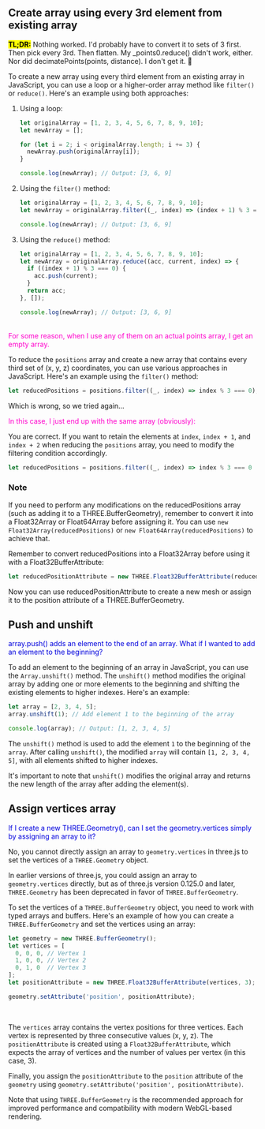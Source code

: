 ## Create array using every 3rd element from existing array

<MARK>**TL;DR:**</MARK> Nothing worked.  I'd probably have to convert it to sets of 3 first.  Then pick every 3rd.  Then flatten. My _points0.reduce() didn't work, either.  Nor did decimatePoints(points, distance).  I don't get it. 💢

To create a new array using every third element from an existing array in JavaScript, you can use a loop or a higher-order array method like `filter()` or `reduce()`. Here's an example using both approaches:

1. Using a loop:

    ```javascript
    let originalArray = [1, 2, 3, 4, 5, 6, 7, 8, 9, 10];
    let newArray = [];

    for (let i = 2; i < originalArray.length; i += 3) {
      newArray.push(originalArray[i]);
    }

    console.log(newArray); // Output: [3, 6, 9]
    ```

2. Using the `filter()` method:

    ```javascript
    let originalArray = [1, 2, 3, 4, 5, 6, 7, 8, 9, 10];
    let newArray = originalArray.filter((_, index) => (index + 1) % 3 === 0);

    console.log(newArray); // Output: [3, 6, 9]
    ```

3. Using the `reduce()` method:

    ```javascript
    let originalArray = [1, 2, 3, 4, 5, 6, 7, 8, 9, 10];
    let newArray = originalArray.reduce((acc, current, index) => {
      if ((index + 1) % 3 === 0) {
        acc.push(current);
      }
      return acc;
    }, []);

    console.log(newArray); // Output: [3, 6, 9]
    ```

<br>
<span style="color:#ff00cc;">For some reason, when I use any of them on an actual points array, I get an empty array.</span>

To reduce the `positions` array and create a new array that contains every third set of (x, y, z) coordinates, you can use various approaches in JavaScript. Here's an example using the `filter()` method:

```javascript
let reducedPositions = positions.filter((_, index) => index % 3 === 0);
```

Which is wrong, so we tried again...

<span style="color:#ff00cc;">In this case, I just end up with the same array (obviously):</span>

You are correct. If you want to retain the elements at `index`, `index + 1`, and `index + 2` when reducing the `positions` array, you need to modify the filtering condition accordingly.

```javascript
let reducedPositions = positions.filter((_, index) => index % 3 === 0 || index % 3 === 1 || index % 3 === 2);
```

### Note

If you need to perform any modifications on the reducedPositions array (such as adding it to a THREE.BufferGeometry), remember to convert it into a Float32Array or Float64Array before assigning it. You can use `new Float32Array(reducedPositions)` or `new Float64Array(reducedPositions)` to achieve that.

Remember to convert reducedPositions into a Float32Array before using it with a Float32BufferAttribute:

```javascript
let reducedPositionAttribute = new THREE.Float32BufferAttribute(reducedPositions, 3);
```

Now you can use reducedPositionAttribute to create a new mesh or assign it to the position attribute of a THREE.BufferGeometry.

## Push and unshift

<span style="color:#0000dd;">array.push() adds an element to the end of an array.  What if I wanted to add an element to the beginning?</span>

To add an element to the beginning of an array in JavaScript, you can use the `Array.unshift()` method. The `unshift()` method modifies the original array by adding one or more elements to the beginning and shifting the existing elements to higher indexes. Here's an example:

```javascript
let array = [2, 3, 4, 5];
array.unshift(1); // Add element 1 to the beginning of the array

console.log(array); // Output: [1, 2, 3, 4, 5]
```

The `unshift()` method is used to add the element `1` to the beginning of the `array`. After calling `unshift()`, the modified `array` will contain `[1, 2, 3, 4, 5]`, with all elements shifted to higher indexes.

It's important to note that `unshift()` modifies the original array and returns the new length of the array after adding the element(s).

## Assign vertices array

<span style="color:#0000dd;">If I create a new THREE.Geometry(), can I set the geometry.vertices simply by assigning an array to it?</span>

No, you cannot directly assign an array to `geometry.vertices` in three.js to set the vertices of a `THREE.Geometry` object.

In earlier versions of three.js, you could assign an array to `geometry.vertices` directly, but as of three.js version 0.125.0 and later, `THREE.Geometry` has been deprecated in favor of `THREE.BufferGeometry`.

To set the vertices of a `THREE.BufferGeometry` object, you need to work with typed arrays and buffers. Here's an example of how you can create a `THREE.BufferGeometry` and set the vertices using an array:

```javascript
let geometry = new THREE.BufferGeometry();
let vertices = [
  0, 0, 0, // Vertex 1
  1, 0, 0, // Vertex 2
  0, 1, 0  // Vertex 3
];
let positionAttribute = new THREE.Float32BufferAttribute(vertices, 3);

geometry.setAttribute('position', positionAttribute);
```

<br>

The `vertices` array contains the vertex positions for three vertices. Each vertex is represented by three consecutive values (x, y, z). The `positionAttribute` is created using a `Float32BufferAttribute`, which expects the array of vertices and the number of values per vertex (in this case, 3).

Finally, you assign the `positionAttribute` to the `position` attribute of the `geometry` using `geometry.setAttribute('position', positionAttribute)`.

Note that using `THREE.BufferGeometry` is the recommended approach for improved performance and compatibility with modern WebGL-based rendering.

<br>
